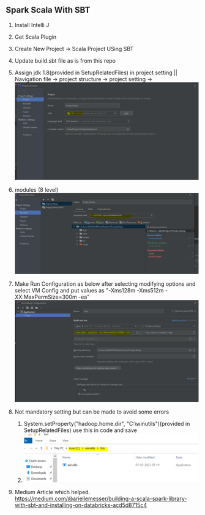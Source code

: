 ## Spark Scala With SBT
1. Install Intelli J
2. Get Scala Plugin
3. Create New Project -> Scala Project USing SBT
4. Update build.sbt file as is from this repo
5. Assign jdk 1.8(provided in SetupRelatedFiles) in project setting || Navigation file -> project structure -> project setting ->
![img.png](img.png)

6. modules (8 level)
![img_1.png](img_1.png)

7. Make Run Configuration as  below after selecting modifying options and select VM Config and put values as "-Xms128m -Xms512m -XX:MaxPermSize=300m -ea"
![img_2.png](img_2.png)
8. Not mandatory setting but can be made to avoid some errors
   1. System.setProperty("hadoop.home.dir", "C:\\winutils")(provided in SetupRelatedFiles) use this in code and save 
   2. ![img_3.png](img_3.png)

9. Medium Article which helped. https://medium.com/@ariellemesser/building-a-scala-spark-library-with-sbt-and-installing-on-databricks-acd5d8715c4